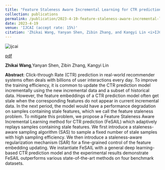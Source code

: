 ```yaml
---
title: "Feature Staleness Aware Incremental Learning for CTR prediction"
collection: publications
permalink: /publication/2023-4-19-feature-staleness-aware-incremental-learning-for-ctr-prediction
date: 2023-4-19
venue: 'IJCAI (accept rate: 15%)'
citation: 'Zhikai Wang, Yanyan Shen, Zibin Zhang, and Kangyi Lin <i>IJCAI 2023</i>.'
---
```

![ijcai]({{site.url}}/images/ijcai.png)

[pdf]({{site.url}}/files/ijcai23.pdf)

   **Zhikai Wang**,Yanyan Shen, Zibin Zhang, Kangyi Lin

   **Abstract**: Click-through Rate (CTR) prediction in real-world recommender systems often deals with billions of user interactions every day. To improve the training efficiency, it is common to update the CTR prediction model incrementally using the new incremental data and a subset of historical data. However, the feature embeddings of a CTR prediction model often get stale when the corresponding features do not appear in current incremental data. In the next period, the model would have a performance degradation on samples containing stale features, which we call the feature staleness problem. To mitigate this problem, we propose a Feature Staleness Aware Incremental Learning method for CTR prediction (FeSAIL) which adaptively replays samples containing stale features. We first introduce a staleness-aware sampling algorithm (SAS) to sample a fixed number of stale samples with high sampling efficiency. We then introduce a staleness-aware regularization mechanism (SAR) for a fine-grained control of the feature embedding updating. We instantiate FeSAIL with a general deep learning-based CTR prediction model and the experimental results demonstrate FeSAIL outperforms various state-of-the-art methods on four benchmark datasets.